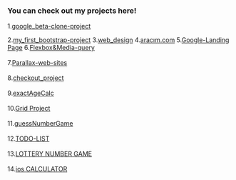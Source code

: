 ### You can check out my projects here!
1.[google_beta-clone-project](https://anthonyharold67.github.io/my-projects/google-beta98-clone/)

2.[my_first_bootstrap-project](https://anthonyharold67.github.io/my-projects/my_first_bootstrap-project/)
3.[web_design](https://anthonyharold67.github.io/my-projects/web_design/)
4.[aracım.com](https://anthonyharold67.github.io/my-projects/aracımcom_project/)
5.[Google-Landing Page](https://anthonyharold67.github.io/my-projects/google-landing/)
6.[Flexbox&Media-query](https://anthonyharold67.github.io/my-projects/flexbox-mediaquery/)<br><br>
7.[Parallax-web-sites](https://anthonyharold67.github.io/my-projects/parallax-web-sites/)<br><br>
8.[checkout_project](https://anthonyharold67.github.io/my-projects/checkout_project/)<br><br>
9.[exactAgeCalc](https://anthonyharold67.github.io/my-projects/exactAgeCalc/)<br><br>
10.[Grid Project](https://anthonyharold67.github.io/my-projects/grid-project/)<br><br>
11.[guessNumberGame](https://anthonyharold67.github.io/my-projects/guessNumberGame/)<br><br>
12.[TODO-LIST](https://anthonyharold67.github.io/my-projects/todolist/)<br><br>
13.[LOTTERY NUMBER GAME](https://anthonyharold67.github.io/my-projects/lotteryGame/)<br><br>
14.[ios CALCULATOR](https://anthonyharold67.github.io/my-projects/iosCalculator/)<br><br>
